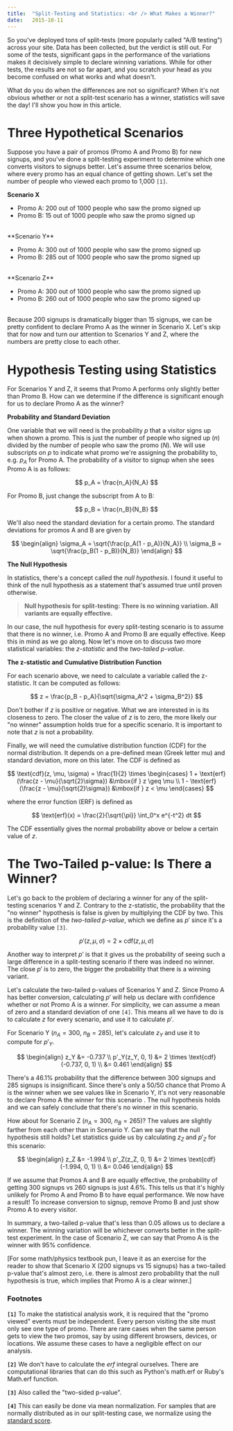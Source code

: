 ```yaml
---
title:  "Split-Testing and Statistics: <br /> What Makes a Winner?"
date:   2015-10-11
---
```


So you've deployed tons of split-tests (more popularly called "A/B testing") across your site. Data has been collected, but the verdict is still out. For some of the tests, significant gaps in the performance of the variations makes it decisively simple to declare winning variations. While for other tests, the results are not so far apart, and you scratch your head as you become confused on what works and what doesn't.

What do you do when the differences are not so significant? When it's not obvious whether or not a split-test scenario has a winner, statistics will save the day! I'll show you how in this article.

# Three Hypothetical Scenarios

Suppose you have a pair of promos (Promo A and Promo B) for new signups, and you've done a split-testing experiment to determine which one converts visitors to signups better. Let's assume three scenarios below, where every promo has an equal chance of getting shown. Let's set the number of people who viewed each promo to 1,000 `[1]`.

**Scenario X**

- Promo A: 200 out of 1000 people who saw the promo signed up
- Promo B: 15 out of 1000 people who saw the promo signed up

<br />
**Scenario Y**

- Promo A: 300 out of 1000 people who saw the promo signed up
- Promo B: 285 out of 1000 people who saw the promo signed up

<br />
**Scenario Z**

- Promo A: 300 out of 1000 people who saw the promo signed up
- Promo B: 260 out of 1000 people who saw the promo signed up

<br />
Because 200 signups is dramatically bigger than 15 signups, we can be pretty confident to declare Promo A as the winner in Scenario X. Let's skip that for now and turn our attention to Scenarios Y and Z, where the numbers are pretty close to each other.

# Hypothesis Testing using Statistics

For Scenarios Y and Z, it seems that Promo A performs only slightly better than Promo B. How can we determine if the difference is significant enough for us to declare Promo A as the winner?

**Probability and Standard Deviation**

One variable that we will need is the probability $p$ that a visitor signs up when shown a promo. This is just the number of people who signed up ($n$) divided by the number of people who saw the promo ($N$). We will use subscripts on $p$ to indicate what promo we're assigning the probability to, e.g. $p_A$ for Promo A. The probability of a visitor to signup when she sees Promo A is as follows:

$$
p_A = \frac{n_A}{N_A}
$$

For Promo B, just change the subscript from A to B:

$$
p_B = \frac{n_B}{N_B}
$$

We'll also need the standard deviation for a certain promo. The standard deviations for promos A and B are given by

$$
\begin{align}
\sigma_A = \sqrt{\frac{p_A(1 - p_A)}{N_A}} \\
\sigma_B = \sqrt{\frac{p_B(1 - p_B)}{N_B}}
\end{align}
$$

**The Null Hypothesis**

In statistics, there's a concept called the _null hypothesis_. I found it useful to think of the null hypothesis as a statement that's assumed true until proven otherwise.

> **Null hypothesis for split-testing: There is no winning variation. All variants are equally effective.**

In our case, the null hypothesis for every split-testing scenario is to assume that there is no winner, i.e. Promo A and Promo B are equally effective. Keep this in mind as we go along. Now let's move on to discuss two more statistical variables: the _z-statistic_ and the _two-tailed p-value_.

**The z-statistic and Cumulative Distribution Function**

For each scenario above, we need to calculate a variable called the z-statistic. It can be computed as follows:

$$ z = \frac{p_B - p_A}{\sqrt{\sigma_A^2 + \sigma_B^2}} $$

Don't bother if $z$ is positive or negative. What we are interested in is its closeness to zero. The closer the value of $z$ is to zero, the more likely our "no winner" assumption holds true for a specific scenario. It is important to note that $z$ is not a probability.

Finally, we will need the cumulative distribution function (CDF) for the normal distribution. It depends on a pre-defined mean (Greek letter mu) and standard deviation, more on this later. The CDF is defined as

$$
\text{cdf}(z, \mu, \sigma) = \frac{1}{2} \times
\begin{cases}
1 + \text{erf}(\frac{z - \mu}{\sqrt{2}\sigma}) &\mbox{if } z \geq \mu \\
1 - \text{erf}(\frac{z - \mu}{\sqrt{2}\sigma}) &\mbox{if } z < \mu
\end{cases}
$$

where the error function (ERF) is defined as

$$
\text{erf}(x) = \frac{2}{\sqrt{\pi}} \int_0^x e^{-t^2} dt
$$

The CDF essentially gives the normal probability above or below a certain value of $z$.

# The Two-Tailed p-value: Is There a Winner?

Let's go back to the problem of declaring a winner for any of the split-testing scenarios Y and Z. Contrary to the z-statistic, the probability that the "no winner" hypothesis is false is given by multiplying the CDF by two. This is the definition of the _two-tailed p-value_, which we define as $p'$ since it's a probability value `[3]`.

$$
p'(z, \mu, \sigma) = 2 \times \text{cdf}(z, \mu, \sigma)
$$

Another way to interpret $p'$ is that it gives us the probability of seeing such a large difference in a split-testing scenario if there was indeed no winner. The close $p'$ is to zero, the bigger the probability that there is a winning variant.

Let's calculate the two-tailed p-values of Scenarios Y and Z. Since Promo A has better conversion, calculating $p'$ will help us declare with confidence whether or not Promo A is a winner. For simplicity, we can assume a mean of zero and a standard deviation of one `[4]`. This means all we have to do is to calculate $z$ for every scenario, and use it to calculate $p'$.

For Scenario Y ($n_A = 300$, $n_B = 285$), let's calculate $z_Y$ and use it to compute for $p'_Y$.

$$
\begin{align}
z_Y &= -0.737 \\
p'_Y(z_Y, 0, 1) &= 2 \times \text{cdf}(-0.737, 0, 1) \\
&= 0.461
\end{align}
$$

There's a 46.1% probability that the difference between 300 signups and 285 signups is insignificant. Since there's only a 50/50 chance that Promo A is the winner when we see values like in Scenario Y, it's not very reasonable to declare Promo A the winner for this scenario . The null hypothesis holds and we can safely conclude that there's no winner in this scenario.

How about for Scenario Z ($n_A = 300$, $n_B = 265$)? The values are slightly farther from each other than in Scenario Y. Can we say that the null hypothesis still holds? Let statistics guide us by calculating $z_Z$ and $p'_Z$ for this scenario:

$$
\begin{align}
z_Z &= -1.994 \\
p'_Z(z_Z, 0, 1) &= 2 \times \text{cdf}(-1.994, 0, 1) \\
&= 0.046
\end{align}
$$

If we assume that Promos A and B are equally effective, the probability of getting 300 signups vs 260 signups is just 4.6%. This tells us that it's highly unlikely for Promo A and Promo B to have equal performance. We now have a result! To increase conversion to signup, remove Promo B and just show Promo A to every visitor.

In summary, a two-tailed p-value that's less than 0.05 allows us to declare a winner. The winning variation will be whichever converts better in the split-test experiment. In the case of Scenario Z, we can say that Promo A is the winner with 95% confidence.

[For some math/physics textbook pun, I leave it as an exercise for the reader to show that Scenario X (200 signups vs 15 signups) has a two-tailed p-value that's almost zero, i.e. there is almost zero probability that the null hypothesis is true, which implies that Promo A is a clear winner.]

### Footnotes

**`[1]`** To make the statistical analysis work, it is required that the "promo viewed" events must be independent. Every person visiting the site must only see one type of promo. There are rare cases when the same person gets to view the two promos, say by using different browsers, devices, or locations. We assume these cases to have a negligible effect on our analysis.

**`[2]`** We don't have to calculate the $erf$ integral ourselves. There are computational libraries that can do this such as Python's math.erf or Ruby's Math.erf function.

**`[3]`** Also called the "two-sided p-value".

**`[4]`** This can easily be done via mean normalization. For samples that are normally distributed as in our split-testing case, we normalize using the [standard score](https://en.wikipedia.org/wiki/Standard_score).
